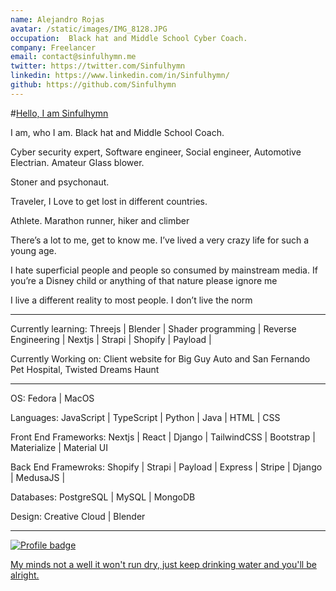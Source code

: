```yaml
---
name: Alejandro Rojas
avatar: /static/images/IMG_8128.JPG
occupation:  Black hat and Middle School Cyber Coach.
company: Freelancer
email: contact@sinfulhymn.me
twitter: https://twitter.com/Sinfulhymn
linkedin: https://www.linkedin.com/in/Sinfulhymn/
github: https://github.com/Sinfulhymn
---
```


#[Hello, I am Sinfulhymn](http://www.Sinfulhymn.me/)

I am, who I am.
Black hat and Middle School Coach.

Cyber security expert, Software engineer, Social engineer, Automotive Electrian. Amateur Glass blower.

Stoner and psychonaut.

Traveler, I Love to get lost in different countries.

Athlete. Marathon runner, hiker and climber

There’s a lot to me, get to know me.
I’ve lived a very crazy life for such a young age.

I hate superficial people and people so consumed by mainstream media. If you’re a Disney child or anything of that nature please ignore me

I live a different reality to most people. I don’t live the norm

---

Currently learning: Threejs | Blender | Shader programming | Reverse Engineering | Nextjs | Strapi | Shopify | Payload |

Currently Working on: Client website for Big Guy Auto and San Fernando Pet Hospital, Twisted Dreams Haunt

---

OS: Fedora | MacOS

Languages: JavaScript | TypeScript | Python | Java | HTML | CSS

Front End Frameworks: Nextjs | React | Django | TailwindCSS | Bootstrap | Materialize | Material UI

Back End Framewroks: Shopify | Strapi | Payload | Express | Stripe | Django | MedusaJS |

Databases: PostgreSQL | MySQL | MongoDB

Design: Creative Cloud | Blender

---

[![Profile badge](https://www.codewars.com/users/Kmachappy/badges/small)](https://www.codewars.com/users/Kmachappy)

[My minds not a well it won't run dry, just keep drinking water and you'll be alright.](https://www.youtube.com/watch?v=DbvR_d7MDQc)
